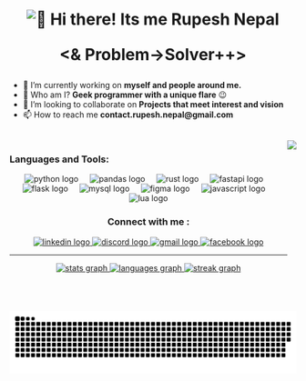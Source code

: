 <h1 align= "center" > <img src= "https://cdn.jsdelivr.net/gh/Readme-Workflows/Readme-Icons@main/icons/gifs/wave.gif" alt=👋> Hi there! Its me Rupesh Nepal
<p allign = "center"><b><& Problem->Solver++></b></h2></p>


<div >
<ul>
  <li>💫 I’m currently working on <strong>myself and people around me.</strong></li>
  <li>🔎 Who am I? <strong>Geek programmer with a unique flare</strong> 😉</li>
  <li>💫 I’m looking to collaborate on <strong>Projects that meet interest and vision</strong></li>
  <li>📫 How to reach me <strong>contact.rupesh.nepal@gmail.com</strong></li>
</ul>


<br clear="both">
<img align="right" height="300" src="https://media.tenor.com/hmDMrE1yMAkAAAAM/when-the-coding-when-the.gif"  />

</div>
<h3 align="left">Languages and Tools:</h3>
<div align="center",height>
  <img src="https://cdn.jsdelivr.net/gh/devicons/devicon/icons/python/python-original.svg" height="60" alt="python logo"  />
  <img width="12" />
  <img src="https://cdn.jsdelivr.net/gh/devicons/devicon/icons/pandas/pandas-original.svg" height="60" alt="pandas logo"  />
  <img width="12" />
  <img src="https://cdn.jsdelivr.net/gh/devicons/devicon/icons/rust/rust-plain.svg" height="60" alt="rust logo"  />
  <img width="12" />
  <img src="https://cdn.jsdelivr.net/gh/devicons/devicon/icons/fastapi/fastapi-original.svg" height="60" alt="fastapi logo"  />
  <img width="12" />
  <img src="https://cdn.jsdelivr.net/gh/devicons/devicon/icons/flask/flask-original.svg" height="60" alt="flask logo"  />
  <img width="12" />
  <img src="https://cdn.jsdelivr.net/gh/devicons/devicon/icons/mysql/mysql-original.svg" height="60" alt="mysql logo"  />
  <img width="12" />
  <img src="https://cdn.jsdelivr.net/gh/devicons/devicon/icons/figma/figma-original.svg" height="60" alt="figma logo"  />
  <img width="12" />
  <img src="https://cdn.jsdelivr.net/gh/devicons/devicon/icons/javascript/javascript-original.svg" height="60" alt="javascript logo"  />
  <img width="12" />
  <img src="https://cdn.jsdelivr.net/gh/devicons/devicon/icons/lua/lua-original.svg" height="60" alt="lua logo"  />
</div>



<h3 align = "center"> Connect with me :</h4>

<div align="center">
  <a href = "https://www.linkedin.com/in/rupesh-nepal-62693920b/"> 
  <img src="https://img.shields.io/static/v1?message=LinkedIn&logo=linkedin&label=&color=0077B5&logoColor=white&labelColor=&style=for-the-badge" height="35" alt="linkedin logo"  />

  <a href = "discord.gg">
  <img src="https://img.shields.io/static/v1?message=Discord&logo=discord&label=&color=7289DA&logoColor=white&labelColor=&style=for-the-badge" height="35" alt="discord logo"  />

 <a href ="https://mail.google.com/mail/u/0/#inbox?compose=GTvVlcSGMhntKQmBKPjfMRVCnFQPqhZVwjBQLnWzcGMKKbtKdHtjFmwmbbNCSrCSvmqSJVnqnftDz">
  <img src="https://img.shields.io/static/v1?message=Gmail&logo=gmail&label=&color=D14836&logoColor=white&labelColor=&style=for-the-badge" height="35" alt="gmail logo"  />
  
  <a href ="https://www.facebook.com/rupesh.nepal.5099" > 
  <img src="https://img.shields.io/static/v1?message=Facebook&logo=facebook&label=&color=1877F2&logoColor=white&labelColor=&style=for-the-badge" height="35" alt="facebook logo"  />
</div>



 ---- 
<div align="center">
  <img src="https://github-readme-stats.vercel.app/api?username=rex9840&hide_title=false&hide_rank=false&show_icons=true&include_all_commits=true&count_private=true&disable_animations=false&theme=dracula&locale=en&hide_border=false&order=1" height="150" alt="stats graph"  />
  <img src="https://github-readme-stats.vercel.app/api/top-langs?username=rex9840&locale=en&hide_title=false&layout=compact&card_width=320&langs_count=5&theme=dracula&hide_border=false&order=2" height="150" alt="languages graph"  />
  <img src="https://streak-stats.demolab.com?user=rex9840&locale=en&mode=daily&theme=dracula&hide_border=false&border_radius=5&order=3" height="150" alt="streak graph"  />
</div>



<br clear="both">

<img src="https://raw.githubusercontent.com/rex9840/rex9840/output/snake.svg" alt="Snake animation" />



<br clear="both">



